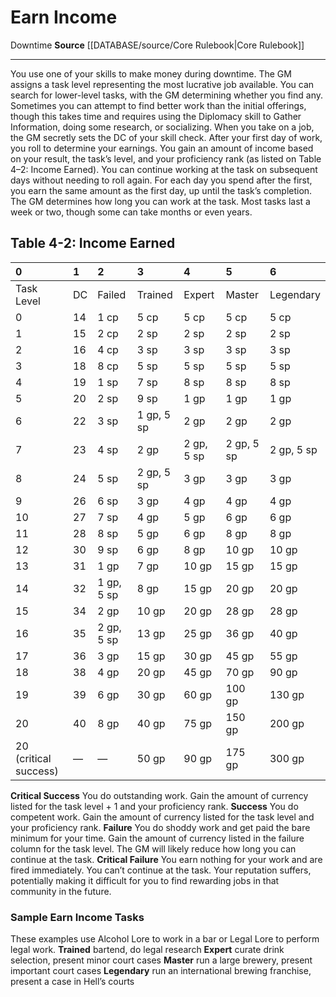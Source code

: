 ﻿---
actions: null
cost: null
element: null
frequency: null
id: '23'
name: Earn Income
rarity: Common
requirement: null
rus_type_level: null
school: null
source: '[[DATABASE/source/Core Rulebook|Core Rulebook]]'
trait:
- '[[DATABASE/trait/Downtime|Downtime]]'
trigger: null
type: Action

---
# Earn Income

<span class="item-trait">Downtime</span>
**Source** [[DATABASE/source/Core Rulebook|Core Rulebook]]

---
You use one of your skills to make money during downtime. The GM assigns a task level representing the most lucrative job available. You can search for lower-level tasks, with the GM determining whether you find any. Sometimes you can attempt to find better work than the initial offerings, though this takes time and requires using the Diplomacy skill to Gather Information, doing some research, or socializing.
 When you take on a job, the GM secretly sets the DC of your skill check. After your first day of work, you roll to determine your earnings. You gain an amount of income based on your result, the task’s level, and your proficiency rank (as listed on Table 4–2: Income Earned).
 You can continue working at the task on subsequent days without needing to roll again. For each day you spend after the first, you earn the same amount as the first day, up until the task’s completion. The GM determines how long you can work at the task. Most tasks last a week or two, though some can take months or even years.

## Table 4-2: Income Earned

| 0 | 1 | 2 | 3 | 4 | 5 | 6 |
|:----------------------|:----|:-----------|:-----------|:-----------|:-----------|:-----------|
| Task Level | DC | Failed | Trained | Expert | Master | Legendary |
| 0 | 14 | 1 cp | 5 cp | 5 cp | 5 cp | 5 cp |
| 1 | 15 | 2 cp | 2 sp | 2 sp | 2 sp | 2 sp |
| 2 | 16 | 4 cp | 3 sp | 3 sp | 3 sp | 3 sp |
| 3 | 18 | 8 cp | 5 sp | 5 sp | 5 sp | 5 sp |
| 4 | 19 | 1 sp | 7 sp | 8 sp | 8 sp | 8 sp |
| 5 | 20 | 2 sp | 9 sp | 1 gp | 1 gp | 1 gp |
| 6 | 22 | 3 sp | 1 gp, 5 sp | 2 gp | 2 gp | 2 gp |
| 7 | 23 | 4 sp | 2 gp | 2 gp, 5 sp | 2 gp, 5 sp | 2 gp, 5 sp |
| 8 | 24 | 5 sp | 2 gp, 5 sp | 3 gp | 3 gp | 3 gp |
| 9 | 26 | 6 sp | 3 gp | 4 gp | 4 gp | 4 gp |
| 10 | 27 | 7 sp | 4 gp | 5 gp | 6 gp | 6 gp |
| 11 | 28 | 8 sp | 5 gp | 6 gp | 8 gp | 8 gp |
| 12 | 30 | 9 sp | 6 gp | 8 gp | 10 gp | 10 gp |
| 13 | 31 | 1 gp | 7 gp | 10 gp | 15 gp | 15 gp |
| 14 | 32 | 1 gp, 5 sp | 8 gp | 15 gp | 20 gp | 20 gp |
| 15 | 34 | 2 gp | 10 gp | 20 gp | 28 gp | 28 gp |
| 16 | 35 | 2 gp, 5 sp | 13 gp | 25 gp | 36 gp | 40 gp |
| 17 | 36 | 3 gp | 15 gp | 30 gp | 45 gp | 55 gp |
| 18 | 38 | 4 gp | 20 gp | 45 gp | 70 gp | 90 gp |
| 19 | 39 | 6 gp | 30 gp | 60 gp | 100 gp | 130 gp |
| 20 | 40 | 8 gp | 40 gp | 75 gp | 150 gp | 200 gp |
| 20 (critical success) | — | — | 50 gp | 90 gp | 175 gp | 300 gp |
**Critical Success** You do outstanding work. Gain the amount of currency listed for the task level + 1 and your proficiency rank.
**Success** You do competent work. Gain the amount of currency listed for the task level and your proficiency rank.
**Failure** You do shoddy work and get paid the bare minimum for your time. Gain the amount of currency listed in the failure column for the task level. The GM will likely reduce how long you can continue at the task.
**Critical Failure** You earn nothing for your work and are fired immediately. You can’t continue at the task. Your reputation suffers, potentially making it difficult for you to find rewarding jobs in that community in the future.

### Sample Earn Income Tasks

These examples use Alcohol Lore to work in a bar or Legal Lore to perform legal work.
**Trained** bartend, do legal research
**Expert** curate drink selection, present minor court cases
**Master** run a large brewery, present important court cases
**Legendary** run an international brewing franchise, present a case in Hell’s courts